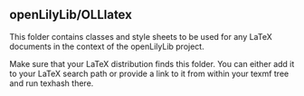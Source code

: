 openLilyLib/OLLlatex
--------------------

This folder contains classes and style sheets to be used for any LaTeX documents in the context of  the openLilyLib project.

Make sure that your LaTeX distribution finds this folder.
You can either add it to your LaTeX search path or provide a link to it from within your texmf tree and run texhash there.
